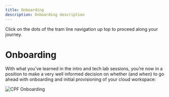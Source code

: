 ```yaml
---
title: Onboarding
description: Onboarding description
---
```


Click on the dots of the tram line navigation up top to proceed along your journey.

# Onboarding
With what you’ve learned in the intro and tech lab sessions, you’re now in a position to make a very well informed decision on whether (and when) to go ahead with onboarding and initial provisioning of your cloud workspace:
<br>

![CPF Onboarding](https://raw.githubusercontent.com/bcgov/cloud-pathfinder/master/devhub-content/images/Training-Track-All-CSPs-with-architecture-right.png 'The 2 stages after teams decide on cloud. First there is a 3 hour BC Government Multi-Disciplined Team  Onboarding session, then a 2 hour BC Government Technical Training and Provisioning session.')